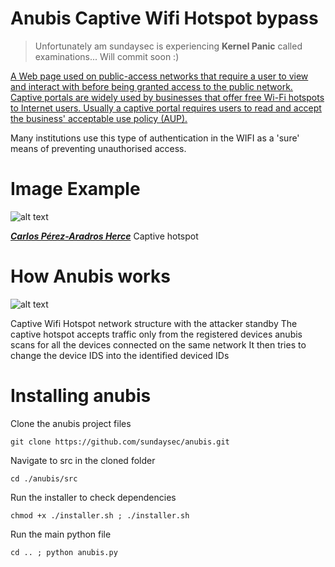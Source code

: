 # Anubis Captive Wifi Hotspot bypass

>Unfortunately am sundaysec is experiencing <b>Kernel Panic</b> called examinations...
>Will commit soon :)

[A Web page used on public-access networks that require a user to view and interact with before being granted access to the public network. Captive portals are widely used by businesses that offer free Wi-Fi hotspots to Internet users. Usually a captive portal requires users to read and accept the business' acceptable use policy (AUP).](https://www.webopedia.com/TERM/C/captive_portal.html)

Many institutions use this type of authentication in the WIFI as a 'sure' means of preventing unauthorised access.


Image Example
==

![alt text](https://exekias.me/wp-content/uploads/2011/08/login.png)

[___Carlos Pérez-Aradros Herce___](https://exekias.me/2011/08/28/zentyal-new-feature-captive-portal/)  Captive hotspot


How Anubis works
==

![alt text](https://github.com/philemonsunday/anubis/blob/master/src/images/netflow.png?raw=true)

Captive Wifi Hotspot network structure with the attacker standby
The captive hotspot accepts traffic only from the registered devices
anubis scans for all the devices connected on the same network
It then tries to change the device IDS into the identified deviced IDs

Installing anubis
==

Clone the anubis project files

`git clone https://github.com/sundaysec/anubis.git`


Navigate to src in the cloned folder

`cd ./anubis/src`

Run the installer to check dependencies

`chmod +x ./installer.sh ; ./installer.sh`

Run the main python file

`cd .. ; python anubis.py`
